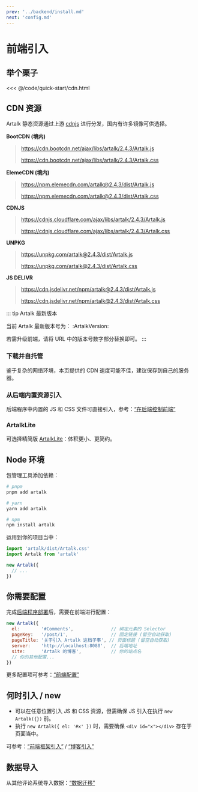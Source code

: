 ```yaml
---
prev: '../backend/install.md'
next: 'config.md'
---
```


# 前端引入

## 举个栗子

<<< @/code/quick-start/cdn.html

## CDN 资源

Artalk 静态资源通过上游 [cdnjs](https://cdnjs.com/) 进行分发，国内有许多镜像可供选择。

**BootCDN (境内)**

> https://cdn.bootcdn.net/ajax/libs/artalk/2.4.3/Artalk.js
>
> https://cdn.bootcdn.net/ajax/libs/artalk/2.4.3/Artalk.css


**ElemeCDN (境内)**

> https://npm.elemecdn.com/artalk@2.4.3/dist/Artalk.js
>
> https://npm.elemecdn.com/artalk@2.4.3/dist/Artalk.css

**CDNJS**

> https://cdnjs.cloudflare.com/ajax/libs/artalk/2.4.3/Artalk.js
>
> https://cdnjs.cloudflare.com/ajax/libs/artalk/2.4.3/Artalk.css

**UNPKG**

> https://unpkg.com/artalk@2.4.3/dist/Artalk.js
> 
> https://unpkg.com/artalk@2.4.3/dist/Artalk.css

**JS DELIVR**

> https://cdn.jsdelivr.net/npm/artalk@2.4.3/dist/Artalk.js
> 
> https://cdn.jsdelivr.net/npm/artalk@2.4.3/dist/Artalk.css

::: tip Artalk 最新版本

当前 Artalk 最新版本号为： :ArtalkVersion:

若需升级前端，请将 URL 中的版本号数字部分替换即可。
:::

### 下载并自托管

鉴于复杂的网络环境，本页提供的 CDN 速度可能不佳，建议保存到自己的服务器。

### 从后端内置资源引入

后端程序中内置的 JS 和 CSS 文件可直接引入，参考：[“在后端控制前端”](/guide/backend/fe-control)

### ArtalkLite

可选择精简版 [ArtalkLite](./artalk-lite.md)：体积更小、更简约。

## Node 环境

包管理工具添加依赖：

```bash
# pnpm
pnpm add artalk

# yarn
yarn add artalk

# npm
npm install artalk
```

运用到你的项目当中：

```js
import 'artalk/dist/Artalk.css'
import Artalk from 'artalk'

new Artalk({
  // ...
})
```

## 你需要配置

完成[后端程序部署](../backend/install.md)后，需要在前端进行配置：

```js
new Artalk({
  el:        '#Comments',              // 绑定元素的 Selector
  pageKey:   '/post/1',                // 固定链接 (留空自动获取)
  pageTitle: '关于引入 Artalk 这档子事', // 页面标题 (留空自动获取)
  server:    'http://localhost:8080',  // 后端地址
  site:      'Artalk 的博客',           // 你的站点名
  // 你的其他配置...
})
```

更多配置项可参考：[“前端配置”](./config.md)

## 何时引入 / new

- 可以在任意位置引入 JS 和 CSS 资源，但需确保 JS 引入在执行 `new Artalk({})` 前。
- 执行 `new Artalk({ el: '#x' })` 时，需要确保 `<div id="x"></div>` 存在于页面当中。

可参考：[“前端框架引入”](./import-framework.md) / [“博客引入”](./import-blog.md)

## 数据导入

从其他评论系统导入数据：[“数据迁移”](../transfer.md)
